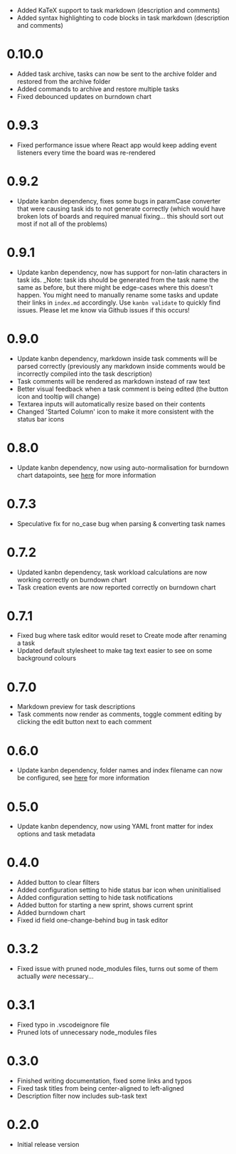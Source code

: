 * Added KaTeX support to task markdown (description and comments)
* Added syntax highlighting to code blocks in task markdown (description and comments)

# 0.10.0

* Added task archive, tasks can now be sent to the archive folder and restored from the archive folder
* Added commands to archive and restore multiple tasks
* Fixed debounced updates on burndown chart

# 0.9.3

* Fixed performance issue where React app would keep adding event listeners every time the board was re-rendered

# 0.9.2

* Update kanbn dependency, fixes some bugs in paramCase converter that were causing task ids to not generate correctly (which would have broken lots of boards and required manual fixing... this should sort out most if not all of the problems)

# 0.9.1

* Update kanbn dependency, now has support for non-latin characters in task ids. _Note: task ids should be generated from the task name the same as before, but there might be edge-cases where this doesn't happen. You might need to manually rename some tasks and update their links in `index.md` accordingly. Use `kanbn validate` to quickly find issues. Please let me know via Github issues if this occurs!

# 0.9.0

* Update kanbn dependency, markdown inside task comments will be parsed correctly (previously any markdown inside comments would be incorrectly compiled into the task description)
* Task comments will be rendered as markdown instead of raw text
* Better visual feedback when a task comment is being edited (the button icon and tooltip will change)
* Textarea inputs will automatically resize based on their contents
* Changed 'Started Column' icon to make it more consistent with the status bar icons

# 0.8.0

* Update kanbn dependency, now using auto-normalisation for burndown chart datapoints, see [here](https://github.com/basementuniverse/kanbn/blob/master/docs/commands/burndown.txt) for more information

# 0.7.3

* Speculative fix for no_case bug when parsing & converting task names

# 0.7.2

* Updated kanbn dependency, task workload calculations are now working correctly on burndown chart
* Task creation events are now reported correctly on burndown chart

# 0.7.1

* Fixed bug where task editor would reset to Create mode after renaming a task
* Updated default stylesheet to make tag text easier to see on some background colours

# 0.7.0

* Markdown preview for task descriptions
* Task comments now render as comments, toggle comment editing by clicking the edit button next to each comment

# 0.6.0

* Update kanbn dependency, folder names and index filename can now be configured, see [here](https://github.com/basementuniverse/kanbn/blob/master/docs/advanced-configuration.md) for more information

# 0.5.0

* Update kanbn dependency, now using YAML front matter for index options and task metadata

# 0.4.0

* Added button to clear filters
* Added configuration setting to hide status bar icon when uninitialised
* Added configuration setting to hide task notifications
* Added button for starting a new sprint, shows current sprint
* Added burndown chart
* Fixed id field one-change-behind bug in task editor

# 0.3.2

* Fixed issue with pruned node_modules files, turns out some of them actually _were_ necessary...

# 0.3.1

* Fixed typo in .vscodeignore file
* Pruned lots of unnecessary node_modules files

# 0.3.0

* Finished writing documentation, fixed some links and typos
* Fixed task titles from being center-aligned to left-aligned
* Description filter now includes sub-task text

# 0.2.0

* Initial release version
